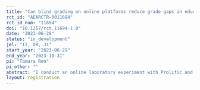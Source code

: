 ```yaml
---
title: "Can blind grading on online platforms reduce grade gaps in education?"
rct_id: "AEARCTR-0011694"
rct_id_num: "11694"
doi: "10.1257/rct.11694-1.0"
date: "2023-06-29"
status: "in_development"
jel: "I2, D8, J1"
start_year: "2023-06-29"
end_year: "2023-10-31"
pi: "Tamara Ren"
pi_other: ""
abstract: "I conduct an online laboratory experiment with Prolific and Qualtrics to evaluate whether blind grading on online platforms like Canvas might promote grade equity. I report the average impact on grade gaps by race and gender and the underlying behaviors that drive those gaps. In particular, I measure information seeking, time spent grading, order effects, and self-reported ratings. Motivated by rational inattention theory consistent with a Bayesian learning model with costly signal extraction, this experiment provides empirical evidence on whether statistical discrimination and endogenous inattention can explain grade differences."
layout: registration
---
```


